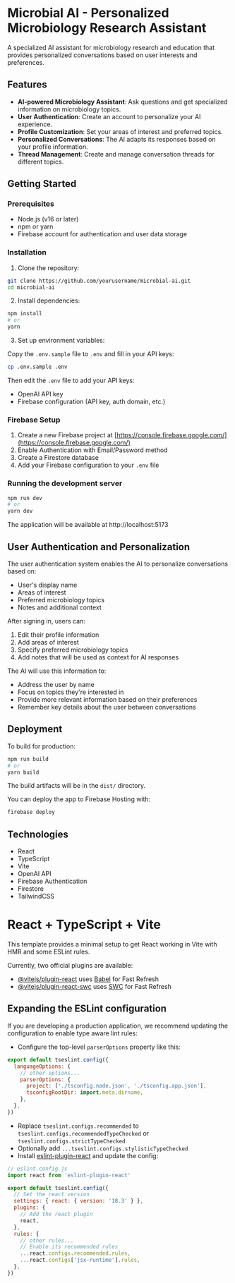 # Microbial AI - Personalized Microbiology Research Assistant

A specialized AI assistant for microbiology research and education that provides personalized conversations based on user interests and preferences.

## Features

- **AI-powered Microbiology Assistant**: Ask questions and get specialized information on microbiology topics.
- **User Authentication**: Create an account to personalize your AI experience.
- **Profile Customization**: Set your areas of interest and preferred topics.
- **Personalized Conversations**: The AI adapts its responses based on your profile information.
- **Thread Management**: Create and manage conversation threads for different topics.

## Getting Started

### Prerequisites

- Node.js (v16 or later)
- npm or yarn
- Firebase account for authentication and user data storage

### Installation

1. Clone the repository:

```bash
git clone https://github.com/yourusername/microbial-ai.git
cd microbial-ai
```

2. Install dependencies:

```bash
npm install
# or
yarn
```

3. Set up environment variables:

Copy the `.env.sample` file to `.env` and fill in your API keys:

```bash
cp .env.sample .env
```

Then edit the `.env` file to add your API keys:

- OpenAI API key
- Firebase configuration (API key, auth domain, etc.)

### Firebase Setup

1. Create a new Firebase project at [https://console.firebase.google.com/](https://console.firebase.google.com/)
2. Enable Authentication with Email/Password method
3. Create a Firestore database
4. Add your Firebase configuration to your `.env` file

### Running the development server

```bash
npm run dev
# or
yarn dev
```

The application will be available at http://localhost:5173

## User Authentication and Personalization

The user authentication system enables the AI to personalize conversations based on:

- User's display name
- Areas of interest
- Preferred microbiology topics
- Notes and additional context

After signing in, users can:

1. Edit their profile information
2. Add areas of interest
3. Specify preferred microbiology topics
4. Add notes that will be used as context for AI responses

The AI will use this information to:

- Address the user by name
- Focus on topics they're interested in
- Provide more relevant information based on their preferences
- Remember key details about the user between conversations

## Deployment

To build for production:

```bash
npm run build
# or
yarn build
```

The build artifacts will be in the `dist/` directory.

You can deploy the app to Firebase Hosting with:

```bash
firebase deploy
```

## Technologies

- React
- TypeScript
- Vite
- OpenAI API
- Firebase Authentication
- Firestore
- TailwindCSS

# React + TypeScript + Vite

This template provides a minimal setup to get React working in Vite with HMR and some ESLint rules.

Currently, two official plugins are available:

- [@vitejs/plugin-react](https://github.com/vitejs/vite-plugin-react/blob/main/packages/plugin-react/README.md) uses [Babel](https://babeljs.io/) for Fast Refresh
- [@vitejs/plugin-react-swc](https://github.com/vitejs/vite-plugin-react-swc) uses [SWC](https://swc.rs/) for Fast Refresh

## Expanding the ESLint configuration

If you are developing a production application, we recommend updating the configuration to enable type aware lint rules:

- Configure the top-level `parserOptions` property like this:

```js
export default tseslint.config({
  languageOptions: {
    // other options...
    parserOptions: {
      project: ['./tsconfig.node.json', './tsconfig.app.json'],
      tsconfigRootDir: import.meta.dirname,
    },
  },
})
```

- Replace `tseslint.configs.recommended` to `tseslint.configs.recommendedTypeChecked` or `tseslint.configs.strictTypeChecked`
- Optionally add `...tseslint.configs.stylisticTypeChecked`
- Install [eslint-plugin-react](https://github.com/jsx-eslint/eslint-plugin-react) and update the config:

```js
// eslint.config.js
import react from 'eslint-plugin-react'

export default tseslint.config({
  // Set the react version
  settings: { react: { version: '18.3' } },
  plugins: {
    // Add the react plugin
    react,
  },
  rules: {
    // other rules...
    // Enable its recommended rules
    ...react.configs.recommended.rules,
    ...react.configs['jsx-runtime'].rules,
  },
})
```
